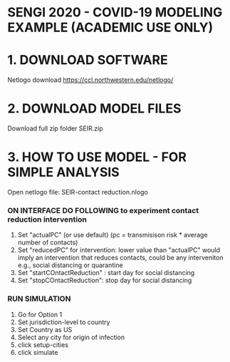 # SENGI 2020 - COVID-19 MODELING EXAMPLE (ACADEMIC USE ONLY)

# 1. DOWNLOAD SOFTWARE
Netlogo download https://ccl.northwestern.edu/netlogo/ 
# 2. DOWNLOAD MODEL FILES 
Download full zip folder SEIR.zip 
# 3. HOW TO USE MODEL - FOR SIMPLE ANALYSIS
Open netlogo file:
SEIR-contact reduction.nlogo
### ON INTERFACE DO FOLLOWING to experiment contact reduction intervention
1. Set "actualPC" (or use default) (pc = transmisison risk * average number of contacts)
2. Set "reducedPC" for intervention: lower value than "actualPC" would imply an intervention that reduces contacts, could be any interveniton e.g., social distancing or quarantine
2. Set "startCOntactReduction" : start day for social distancing
3. Set "stopCOntactReduction": stop day for social distancing

### RUN SIMULATION
1. Go for Option 1
2. Set jurisdiction-level to country 
3. Set Country as US
4. Select any city for origin of infection
5. click setup-cities
6. click simulate
